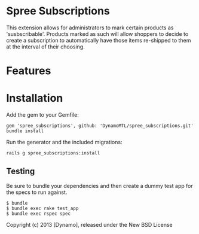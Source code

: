 Spree Subscriptions
==================

This extension allows for administrators to mark certain products as
'susbscribable'. Products marked as such will allow shoppers to decide to
create a subscription to automatically have those items re-shipped to
them at the interval of their choosing. 

Features
=======


Installation
========

Add the gem to your Gemfile:

    gem 'spree_subscriptions', github: 'DynamoMTL/spree_subscriptions.git'
    bundle install

Run the generator and the included migrations:
    
    rails g spree_subscriptions:install



Testing
-------

Be sure to bundle your dependencies and then create a dummy test app for the specs to run against.

    $ bundle
    $ bundle exec rake test_app
    $ bundle exec rspec spec

Copyright (c) 2013 [Dynamo], released under the New BSD License
